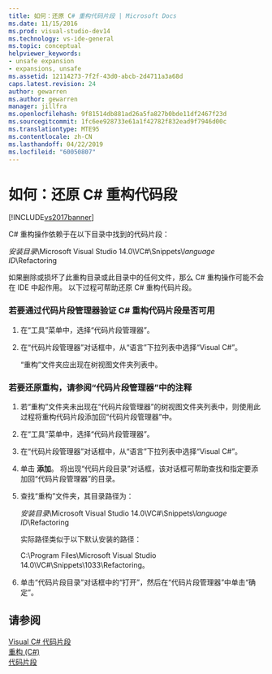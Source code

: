 ```yaml
---
title: 如何：还原 C# 重构代码片段 | Microsoft Docs
ms.date: 11/15/2016
ms.prod: visual-studio-dev14
ms.technology: vs-ide-general
ms.topic: conceptual
helpviewer_keywords:
- unsafe expansion
- expansions, unsafe
ms.assetid: 12114273-7f2f-43d0-abcb-2d4711a3a68d
caps.latest.revision: 24
author: gewarren
ms.author: gewarren
manager: jillfra
ms.openlocfilehash: 9f81514db881ad26a5fa827b0bde11df2467f23d
ms.sourcegitcommit: 1fc6ee928733e61a1f42782f832ead9f7946d00c
ms.translationtype: MTE95
ms.contentlocale: zh-CN
ms.lasthandoff: 04/22/2019
ms.locfileid: "60050807"
---
```

# <a name="how-to-restore-c-refactoring-snippets"></a>如何：还原 C# 重构代码段
[!INCLUDE[vs2017banner](../includes/vs2017banner.md)]

C# 重构操作依赖于在以下目录中找到的代码片段：  
  
 *安装目录*\Microsoft Visual Studio 14.0\VC#\Snippets\\*language ID*\Refactoring  
  
 如果删除或损坏了此重构目录或此目录中的任何文件，那么 C# 重构操作可能不会在 IDE 中起作用。 以下过程可帮助还原 C# 重构代码片段。  
  
### <a name="to-verify-c-refactoring-snippets-are-available-through-the-code-snippet-manager"></a>若要通过代码片段管理器验证 C# 重构代码片段是否可用  
  
1. 在“工具”菜单中，选择“代码片段管理器”。  
  
2. 在“代码片段管理器”对话框中，从“语言”下拉列表中选择“Visual C#”。  
  
     “重构”文件夹应出现在树视图文件夹列表中。  
  
### <a name="to-restore-refactoring-see-comment-in-code-snippet-manager"></a>若要还原重构，请参阅“代码片段管理器”中的注释  
  
1. 若“重构”文件夹未出现在“代码片段管理器”的树视图文件夹列表中，则使用此过程将重构代码片段添加回“代码片段管理器”中。  
  
2. 在“工具”菜单中，选择“代码片段管理器”。  
  
3. 在“代码片段管理器”对话框中，从“语言”下拉列表中选择“Visual C#”。  
  
4. 单击 **添加**。 将出现“代码片段目录”对话框，该对话框可帮助查找和指定要添加回“代码片段管理器”的目录。  
  
5. 查找“重构”文件夹，其目录路径为：  
  
     *安装目录*\Microsoft Visual Studio 14.0\VC#\Snippets\\*language ID*\Refactoring  
  
     实际路径类似于以下默认安装的路径：  
  
     C:\Program Files\Microsoft Visual Studio 14.0\VC#\Snippets\1033\Refactoring。  
  
6. 单击“代码片段目录”对话框中的“打开”，然后在“代码片段管理器”中单击“确定”。  
  
## <a name="see-also"></a>请参阅  
 [Visual C# 代码片段](../ide/visual-csharp-code-snippets.md)   
 [重构 (C#)](../csharp-ide/refactoring-csharp.md)   
 [代码片段](../ide/code-snippets.md)
